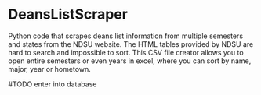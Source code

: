 # DeansListScraper
Python code that scrapes deans list information from multiple semesters and states from the NDSU website. The HTML tables provided by NDSU are hard to search and impossible to sort. This CSV file creator allows you to open entire semesters or even years in excel, where you can sort by name, major, year or hometown.

#TODO enter into database
